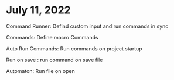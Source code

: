 # July 11, 2022

Command Runner: Defind custom input and run commands in sync

Commands: Define macro Commands

Auto Run Commands: Run commands on project startup

Run on save : run command on save file

Automaton: Run file on open
